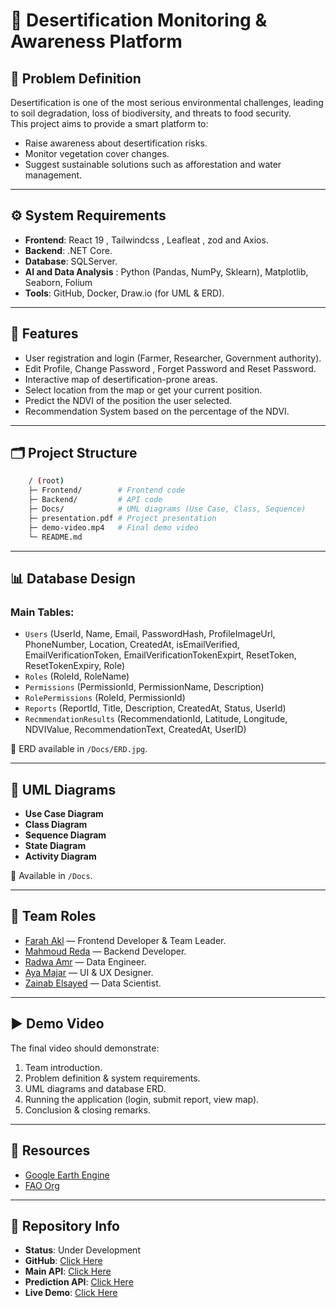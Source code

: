 # 🌱 Desertification Monitoring & Awareness Platform

## 📝 Problem Definition

Desertification is one of the most serious environmental challenges, leading to soil degradation, loss of biodiversity, and threats to food security.  
This project aims to provide a smart platform to:

- Raise awareness about desertification risks.
- Monitor vegetation cover changes.
- Suggest sustainable solutions such as afforestation and water management.

---

## ⚙️ System Requirements

- **Frontend**: React 19 , Tailwindcss , Leafleat , zod and Axios.
- **Backend**: .NET Core.
- **Database**: SQLServer.
- **AI and Data Analysis** : Python (Pandas, NumPy, Sklearn), Matplotlib, Seaborn, Folium
- **Tools**: GitHub, Docker, Draw.io (for UML & ERD).

---

## 🚀 Features

- User registration and login (Farmer, Researcher, Government authority).
- Edit Profile, Change Password , Forget Password and Reset Password.
- Interactive map of desertification-prone areas.
- Select location from the map or get your current position.
- Predict the NDVI of the position the user selected.
- Recommendation System based on the percentage of the NDVI.

---

## 🗂️ Project Structure

```bash
    / (root)
    ├─ Frontend/        # Frontend code
    ├─ Backend/         # API code
    ├─ Docs/            # UML diagrams (Use Case, Class, Sequence)
    ├─ presentation.pdf # Project presentation
    ├─ demo-video.mp4   # Final demo video
    └─ README.md
```

---

## 📊 Database Design

### Main Tables:

- `Users` (UserId, Name, Email, PasswordHash, ProfileImageUrl, PhoneNumber, Location, CreatedAt, isEmailVerified, EmailVerificationToken, EmailVerificationTokenExpirt, ResetToken, ResetTokenExpiry, Role)
- `Roles` (RoleId, RoleName)
- `Permissions` (PermissionId, PermissionName, Description)
- `RolePermissions` (RoleId, PermissionId)
- `Reports` (ReportId, Title, Description, CreatedAt, Status, UserId)
- `RecmmendationResults` (RecommendationId, Latitude, Longitude, NDVIValue, RecommendationText, CreatedAt, UserID)

📌 ERD available in `/Docs/ERD.jpg`.

---

## 📐 UML Diagrams

- **Use Case Diagram**
- **Class Diagram**
- **Sequence Diagram**
- **State Diagram**
- **Activity Diagram**

📌 Available in `/Docs`.

---

## 👥 Team Roles

- [Farah Akl](https://www.linkedin.com/in/farahakl) — Frontend Developer & Team Leader.
- [Mahmoud Reda](https://www.linkedin.com/in/mahmoudreda4424) — Backend Developer.
- [Radwa Amr](https://www.linkedin.com/in/radwa-amr-0b80b02a3/) — Data Engineer.
- [Aya Majar](https://www.linkedin.com/in/aya-majar-278934299/) — UI & UX Designer.
- [Zainab Elsayed](https://www.linkedin.com/in/zainab-el-sayed/) — Data Scientist.

---

## ▶️ Demo Video

The final video should demonstrate:

1. Team introduction.
2. Problem definition & system requirements.
3. UML diagrams and database ERD.
4. Running the application (login, submit report, view map).
5. Conclusion & closing remarks.

---

## 📎 Resources

- [Google Earth Engine](https://developers.google.com/earth-engine/datasets/)
- [FAO Org](https://www.fao.org/soils-portal/data-hub/soil-maps-and-databases/faounesco-soil-map-of-the-world/en/)

---

## 📌 Repository Info

- **Status**: Under Development
- **GitHub**: [Click Here](https://github.com/FarahAkl/Digitopia-Project.git)
- **Main API**: [Click Here](https://greenfootprint.runasp.net/Swagger/index.html)
- **Prediction API**: [Click Here](https://radwaamr1-desertification-api.hf.space/docs#)
- **Live Demo**: [Click Here](https://digitopia-project-seven.vercel.app/)
